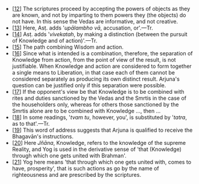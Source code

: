 - [[12](#page--1-0)] The scriptures proceed by accepting the powers of objects as they are known, and not by imparting to them powers they (the objects) do not have. In this sense the Vedas are informative, and not creative.
- [[13](#page--1-1)] Here, Asṭ. adds '*upālambho vā*, accusation, or'.—Tr.
- [[14](#page--1-2)] Asṭ. adds '*vivekatah*, by making a distinction (between the pursuit of Knowledge and of action)'.—Tr.
- [[15](#page--1-3)] The path combining Wisdom and action.
- [[16](#page--1-4)] Since what is intended is a combination, therefore, the separation of Knowledge from action, from the point of view of the result, is not justifiable. When Knowledge and action are considered to form together a single means to Liberation, in that case each of them cannot be considered separately as producing its own distinct result. Arjuna's question can be justified only if this separation were possible.
- [[17](#page--1-5)] If the opponent's view be that Knowledge is to be combined with rites and duties sanctioned by the Vedas and the Smrtis in the case of the householders only, whereas for others those sanctioned by the Smrtis alone are to be combined with Knowledge ..., then ...
- [[18](#page--1-6)] In some readings, '*tvam tu*, however, you', is substituted by '*tatra*, as to that'.—Tr.
- [[19](#page--1-7)] This word of address suggests that Arjuna is qualified to receive the Bhagavān's instructions.
- [[20](#page--1-8)] Here *Jñāna*, Knowledge, refers to the knowledge of the supreme Reality, and Yog is used in the derivative sense of 'that (Knowledge) through which one gets united with Brahman'.
- [[21](#page--1-9)] Yog here means 'that through which one gets united with, comes to have, prosperity', that is such actions as go by the name of righteousness and are prescribed by the scriptures.